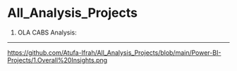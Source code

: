 # All_Analysis_Projects

1. OLA CABS Analysis:
----------------------
https://github.com/Atufa-Ifrah/All_Analysis_Projects/blob/main/Power-BI-Projects/1.Overall%20Insights.png
